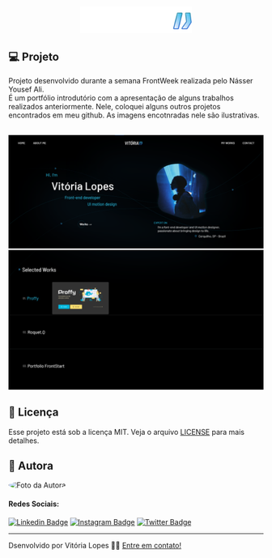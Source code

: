 <p align="center"><img alt="Front Week: Portfólio" title="Portfólio FrontPush" src="assets/readme-logo.png" width="220px"/></p>

## :computer: Projeto
<p> Projeto desenvolvido durante a semana FrontWeek realizada pelo Násser Yousef Ali. 
<br>
É um portfólio introdutório com a apresentação de alguns trabalhos realizados anteriormente. Nele, coloquei alguns outros projetos encontrados em meu github. As imagens encotnradas nele são ilustrativas.</p>
<br>

<img alt="Homepage Portfólio" src="/assets/homepage-preview.png">
<img alt="Homepage Portfólio" src="/assets/workspage-preview.png">  

## :memo: Licença

Esse projeto está sob a licença MIT. Veja o arquivo [LICENSE](.github/LICENSE.md) para mais detalhes.

## :raising_hand: Autora

<p>
  <img style="border-radius: 50%;" alt="Foto da Autora" src="https://avatars2.githubusercontent.com/u/64246018?s=460&u=3d07c48c53255d53e3406037c7f98af14fd98689&v=4" width="100px">
</p>


#### Redes Sociais:
[![Linkedin Badge](https://img.shields.io/badge/-vilopesp-blue?style=flat-square&logo=Linkedin&logoColor=white&link=https://www.linkedin.com/in/vilopesp/)](https://www.linkedin.com/in/grioos/) [![Instagram Badge](https://img.shields.io/badge/-@_vilopesp_-blue?style=flat-square&logo=Instagram&logoColor=white&link=https://www.instagram.com/_vilopesp/)](https://www.instagram.com/grioos_/) [![Twitter Badge](https://img.shields.io/twitter/follow/_vilopesp?style=social)](https://twitter.com/_vilopesp)

- --

Dsenvolvido por Vitória Lopes 👋🏻 [Entre em contato!](https://www.linkedin.com/in/vilopesp/)
